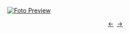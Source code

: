 [![Foto Preview](preview/project-183.avif)](https://DominicNikolai.github.io/project-183)

<div align="center" style="display: flex; justify-content: center;">
  <a  href="https://github.com/DominicNikolai/project-183" target="_blank">&#8592;</a>
  &nbsp;&nbsp;
  <a  href="https://github.com/DominicNikolai/project-183" target="_blank">&#8594;</a>
</div>
